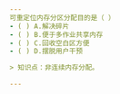 ```yaml
---
可重定位内存分区分配目的是（ ）
- ( ) A.解决碎片 
- ( ) B.便于多作业共享内存 
- ( ) C.回收空白区方便 
- ( ) D.摆脱用户干预

> 知识点：非连续内存分配。

---
```

